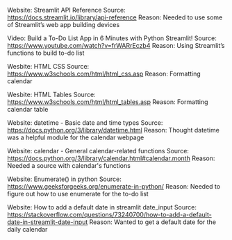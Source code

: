 Website: Streamlit API Reference
Source: https://docs.streamlit.io/library/api-reference
Reason: Needed to use some of Streamlit’s web app building devices

Video: Build a To-Do List App in 6 Minutes with Python Streamlit!
Source: https://www.youtube.com/watch?v=frWARrEczb4
Reason: Using Streamlit’s functions to build to-do list

Wesbite: HTML CSS
Source: https://www.w3schools.com/html/html_css.asp
Reason: Formatting calendar

Wesbite: HTML Tables
Source: https://www.w3schools.com/html/html_tables.asp
Reason: Formatting calendar table

Website: datetime - Basic date and time types
Source: https://docs.python.org/3/library/datetime.html
Reason: Thought datetime was a helpful module for the calendar webpage

Website: calendar - General calendar-related functions
Source: https://docs.python.org/3/library/calendar.html#calendar.month
Reason: Needed a source with calendar's functions

Website: Enumerate() in python
Source: https://www.geeksforgeeks.org/enumerate-in-python/
Reason: Needed to figure out how to use enumerate for the to-do list

Website: How to add a default date in streamlit date_input
Source: https://stackoverflow.com/questions/73240700/how-to-add-a-default-date-in-streamlit-date-input
Reason: Wanted to get a default date for the daily calendar




